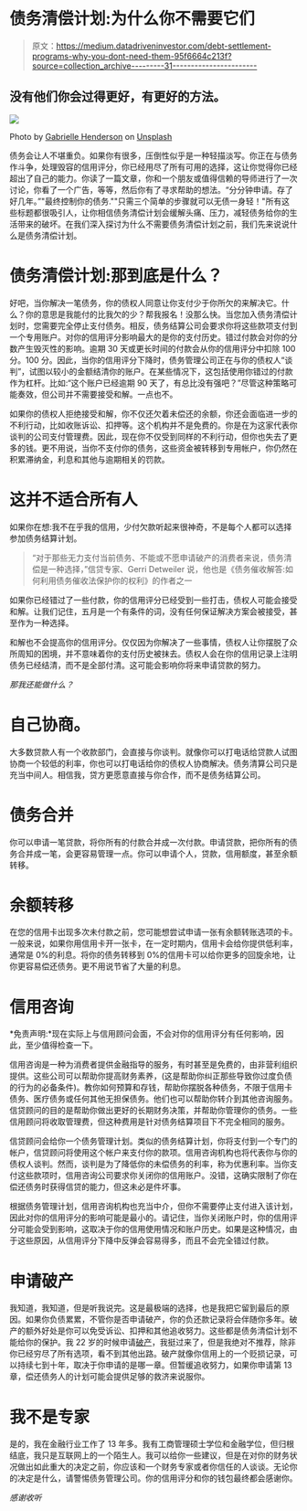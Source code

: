 # 债务清偿计划:为什么你不需要它们

> 原文：<https://medium.datadriveninvestor.com/debt-settlement-programs-why-you-dont-need-them-95f6664c213f?source=collection_archive---------31----------------------->

## 没有他们你会过得更好，有更好的方法。

![](img/4e42a730382c41d221865d75e1f7f006.png)

Photo by [Gabrielle Henderson](https://unsplash.com/@gabriellefaithhenderson?utm_source=unsplash&utm_medium=referral&utm_content=creditCopyText) on [Unsplash](https://unsplash.com/s/photos/office?utm_source=unsplash&utm_medium=referral&utm_content=creditCopyText)

债务会让人不堪重负。如果你有很多，压倒性似乎是一种轻描淡写。你正在与债务作斗争，处理毁容的信用评分，你已经用尽了所有可用的选择，这让你觉得你已经超出了自己的能力。你读了一篇文章，你和一个朋友或值得信赖的导师进行了一次讨论，你看了一个广告，等等，然后你有了寻求帮助的想法。“分分钟申请。存了好几年。”"最终控制你的债务.""只需三个简单的步骤就可以无债一身轻！"所有这些标题都很吸引人，让你相信债务清偿计划会缓解头痛、压力，减轻债务给你的生活带来的破坏。在我们深入探讨为什么不需要债务清偿计划之前，我们先来说说什么是债务清偿计划。

# 债务清偿计划:那到底是什么？

好吧，当你解决一笔债务，你的债权人同意让你支付少于你所欠的来解决它。什么？你的意思是我能付的比我欠的少？帮我报名！没那么快。当您加入债务清偿计划时，您需要完全停止支付债务。相反，债务结算公司会要求你将这些款项支付到一个专用账户。对你的信用评分影响最大的是你的支付历史。错过付款会对你的分数产生毁灭性的影响。逾期 30 天或更长时间的付款会从你的信用评分中扣除 100 分。100 分。因此，当你的信用评分下降时，债务管理公司正在与你的债权人“谈判”，试图以较小的金额结清你的账户。在某些情况下，这包括使用你错过的付款作为杠杆。比如:“这个账户已经逾期 90 天了，有总比没有强吧？”尽管这种策略可能奏效，但公司并不需要接受和解。一点也不。

如果你的债权人拒绝接受和解，你不仅还欠着未偿还的余额，你还会面临进一步的不利行动，比如收账诉讼、扣押等。这个机构并不是免费的。你是在为这家代表你谈判的公司支付管理费。因此，现在你不仅受到同样的不利行动，但你也失去了更多的钱。更不用说，当你不支付你的债务，这些资金被转移到专用帐户，你仍然在积累滞纳金，利息和其他与逾期相关的罚款。

# 这并不适合所有人

如果你在想:我不在乎我的信用，少付欠款听起来很神奇，不是每个人都可以选择参加债务结算计划。

> “对于那些无力支付当前债务、不能或不愿申请破产的消费者来说，债务清偿是一种选择，”信贷专家、Gerri Detweiler 说，他也是《债务催收解答:如何利用债务催收法保护你的权利》的作者之一

如果你已经错过了一些付款，你的信用评分已经受到一些打击，债权人可能会接受和解。让我们记住，五月是一个有条件的词，没有任何保证解决方案会被接受，甚至作为一种选择。

和解也不会提高你的信用评分。仅仅因为你解决了一些事情，债权人让你摆脱了众所周知的困境，并不意味着你的支付历史被抹去。债权人会在你的信用记录上注明债务已经结清，而不是全部付清。这可能会影响你将来申请贷款的努力。

*那我还能做什么？*

# 自己协商。

大多数贷款人有一个收款部门，会直接与你谈判。就像你可以打电话给贷款人试图协商一个较低的利率，你也可以打电话给你的债权人协商解决。债务清算公司只是充当中间人。相信我，贷方更愿意直接与你合作，而不是债务结算公司。

# 债务合并

你可以申请一笔贷款，将你所有的付款合并成一次付款。申请贷款，把你所有的债务合并成一笔，会更容易管理一点。你可以申请个人，贷款，信用额度，甚至余额转移。

# 余额转移

在您的信用卡出现多次未付款之前，您可能想尝试申请一张有余额转账选项的卡。一般来说，如果你用信用卡开一张卡，在一定时期内，信用卡会给你提供低利率，通常是 0%的利息。将你的债务转移到 0%的信用卡可以给你更多的回旋余地，让你更容易偿还债务。更不用说节省了大量的利息。

# 信用咨询

*免责声明:*现在实际上与信用顾问会面，不会对你的信用评分有任何影响，因此，至少值得检查一下。

信用咨询是一种为消费者提供金融指导的服务，有时甚至是免费的，由非营利组织提供。这些公司可以帮助你提高财务素养，(这是帮助你纠正那些导致你过度负债的行为的必备条件)。教你如何预算和存钱，帮助你摆脱各种债务，不限于信用卡债务、医疗债务或任何其他无担保债务。他们也可以帮助你转介到其他咨询服务。信贷顾问的目的是帮助你做出更好的长期财务决策，并帮助你管理你的债务。一些信用顾问将收取管理费，但这种费用是针对债务结算项目下不完全相同的服务。

信贷顾问会给你一个债务管理计划。类似的债务结算计划，你将支付到一个专门的帐户，信贷顾问将使用这个帐户来支付你的款项。信用咨询机构也将代表你与你的债权人谈判。然而，谈判是为了降低你的未偿债务的利率，称为优惠利率。当你支付这些款项时，信用咨询公司要求你关闭你的信用账户。没错，这确实限制了你在偿还债务时获得信贷的能力，但这未必是件坏事。

根据债务管理计划，信用咨询机构也充当中介，但你不需要停止支付进入该计划，因此对你的信用评分的影响可能是最小的。请记住，当你关闭账户时，你的信用评分可能会受到影响，这取决于你的信用使用情况和账户历史。如果是这种情况，由于这些原因，从信用评分下降中反弹会容易得多，而且不会完全错过付款。

# 申请破产

我知道，我知道，但是听我说完。这是最极端的选择，也是我把它留到最后的原因。如果你负债累累，不管你是否申请破产，你的负还款记录将会伴随你多年。破产的额外好处是你可以免受诉讼、扣押和其他追收努力。这些都是债务清偿计划不能给你的保护。我 22 岁的时候申请[破产](https://postedbypage.medium.com/i-filed-bankruptcy-when-i-was-22-eleven-years-later-now-what-e31afb0760f4?sk=2476bbf78e9c30cf2df7a6b759e8f6e5)，我挺过来了，但是我绝对不推荐，除非你已经穷尽了所有选项，看不到其他出路。破产就像你信用上的一个贬损记录，可以持续七到十年，取决于你申请的是哪一章。但暂缓追收努力，如果你申请第 13 章，偿还债务人的计划可能会提供足够的救济来说服你。

# 我不是专家

是的，我在金融行业工作了 13 年多。我有工商管理硕士学位和金融学位，但归根结底，我只是互联网上的一个陌生人。我可以给你一些建议，但是在对你的财务状况做出如此重大的决定之前，你应该和一个财务专家或者你信任的人谈谈。无论你的决定是什么，请警惕债务管理公司。你的信用评分和你的钱包最终都会感谢你。

*感谢收听*